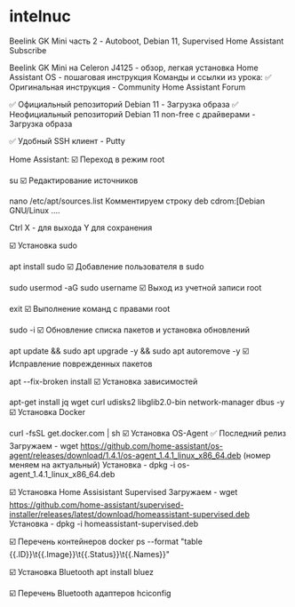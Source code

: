 # intelnuc

Beelink GK Mini часть 2 - Autoboot, Debian 11, Supervised Home Assistant
Subscribe

Beelink GK Mini на Celeron J4125 - обзор, легкая установка Home Assistant OS - пошаговая инструкция
Команды и ссылки из урока:
✅ Оригинальная инструкция - Community Home Assistant Forum

✅ Официальный репозиторий Debian 11 - Загрузка образа
✅ Неофициальный репозиторий Debian 11 non-free с драйверами - Загрузка образа

✅ Удобный SSH клиент - Putty

Home Assistant:
☑️ Переход в режим root

su
☑️ Редактирование источников

nano /etc/apt/sources.list
Комментируем строку  deb cdrom:[Debian GNU/Linux ....

Ctrl X - для выхода
Y для сохранения

☑️ Установка sudo

apt install sudo
☑️ Добавление пользователя в sudo

sudo usermod -aG sudo username
☑️ Выход из учетной записи root

exit
☑️ Выполнение команд с правами root

sudo -i
☑️ Обновление списка пакетов и установка обновлений

apt update && sudo apt upgrade -y && sudo apt autoremove -y
☑️ Исправление поврежденных пакетов

apt --fix-broken install
☑️ Установка зависимостей

apt-get install jq wget curl udisks2 libglib2.0-bin network-manager dbus -y
☑️ Установка Docker

curl -fsSL get.docker.com | sh
☑️ Установка OS-Agent
✅ Последний релиз
Загружаем - wget https://github.com/home-assistant/os-agent/releases/download/1.4.1/os-agent_1.4.1_linux_x86_64.deb (номер меняем на актуальный)
Установка - dpkg -i os-agent_1.4.1_linux_x86_64.deb

☑️ Установка Home Assisistant Supervised
Загружаем - wget https://github.com/home-assistant/supervised-installer/releases/latest/download/homeassistant-supervised.deb
Установка - dpkg -i homeassistant-supervised.deb

☑️ Перечень контейнеров docker ps --format "table {{.ID}}\t{{.Image}}\t{{.Status}}\t{{.Names}}"

☑️ Установка Bluetooth apt install bluez

☑️ Перечень Bluetooth адаптеров hciconfig
